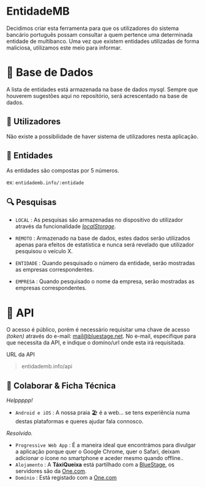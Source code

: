 
# EntidadeMB

  
Decidimos criar esta ferramenta para que os utilizadores do sistema bancário português possam consultar a quem pertence uma determinada entidade de multibanco.
Uma vez que existem entidades utilizadas de forma maliciosa, utilizamos este meio para informar.


# 📗 Base de Dados

A lista de entidades está armazenada na base de dados *mysql*. 
Sempre que houverem sugestões aqui no repositório, será acrescentado na base de dados. 


## 👥 Utilizadores

Não existe a possibilidade de haver sistema de utilizadores nesta aplicação.


## 🔢 Entidades

As entidades são compostas por 5 números.

ex: `entidademb.info/:entidade`

## 🔍 Pesquisas


* `LOCAL` : As pesquisas são armazenadas no dispositivo do utilizador através da funcionalidade *[localStorage](https://medium.com/trainingcenter/simplificando-html5-web-storage-api-4ce0f904e0ee)*.

* `REMOTO` : Armazenado na base de dados, estes dados serão utilizados apenas para efeitos de estatística e nunca será revelado que utilizador pesquisou o veículo X.
* `ENTIDADE` : Quando pesquisado o número da entidade, serão mostradas as empresas correspondentes. 
* `EMPRESA` : Quando pesquisado o nome da empresa, serão mostradas as empresas correspondentes. 


# 📡 API

O acesso é público, porém é necessário requisitar uma chave de acesso *(token)*  através do e-mail:
mail@bluestage.net. No e-mail, especifique para que necessita da API, e indique o domíno/url onde esta irá requisitada.

URL da API
> entidademb.info/api


🤟 Colaborar & Ficha Técnica
-----------------

*Helppppp!*
* `Android e iOS` : A nossa praia 🏖️ é a web... se tens experiência numa destas plataformas e queres ajudar fala connosco.

*Resolvido.*
* `Progressive Web App` : É a maneira ideal que encontrámos para divulgar a aplicação porque quer o Google Chrome, quer o Safari, deixam adicionar o ícone no smartphone e aceder mesmo quando offline..
* `Alojamento` : A **TáxiQueixa** está partilhado com a [
BlueStage](https://bluestage.net), os servidores são da [One.com](http://one.me/ptawsdls).
* `Domínio` : Está registado com a [One.com](http://one.me/ptawsdls)
